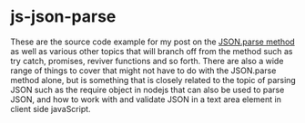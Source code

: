 # js-json-parse

These are the source code example for my post on the [JSON.parse method](https://dustinpfister.github.io/2020/02/28/js-json-parse/) as well as various other topics that will branch off from the method such as try catch, promises, reviver functions and so forth. There are also a wide range of things to cover that might not have to do with the JSON.parse method alone, but is something that is closely related to the topic of parsing JSON such as the require object in nodejs that can also be used to parse JSON, and how to work with and validate JSON in a text area element in client side javaScript.